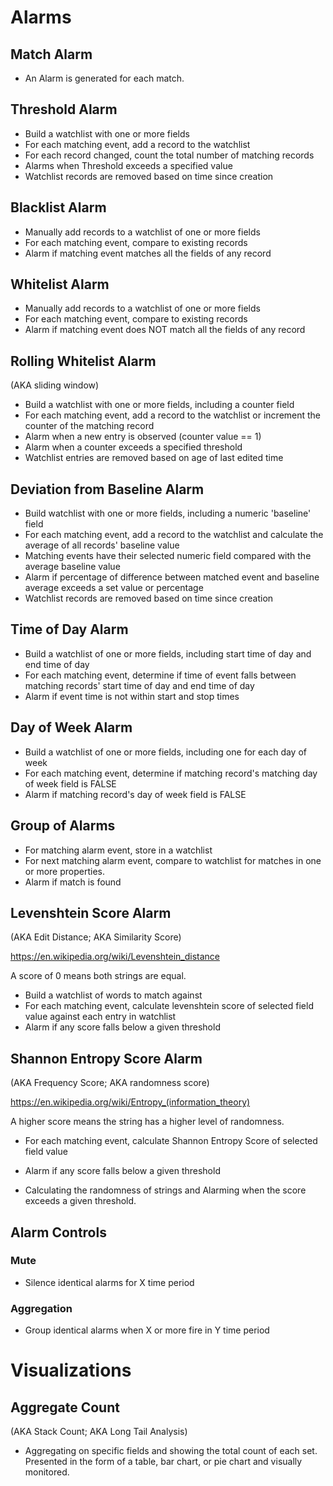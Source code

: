 # Alarms


## Match Alarm
- An Alarm is generated for each match.

## Threshold Alarm
- Build a watchlist with one or more fields
- For each matching event, add a record to the watchlist
- For each record changed, count the total number of matching records
- Alarms when Threshold exceeds a specified value
- Watchlist records are removed based on time since creation

## Blacklist Alarm
- Manually add records to a watchlist of one or more fields
- For each matching event, compare to existing records
- Alarm if matching event matches all the fields of any record
 
## Whitelist Alarm
- Manually add records to a watchlist of one or more fields
- For each matching event, compare to existing records
- Alarm if matching event does NOT match all the fields of any record

## Rolling Whitelist Alarm

(AKA sliding window)

- Build a watchlist with one or more fields, including a counter field
- For each matching event, add a record to the watchlist or increment the counter of the matching record
- Alarm when a new entry is observed (counter value == 1)
- Alarm when a counter exceeds a specified threshold
- Watchlist entries are removed based on age of last edited time

## Deviation from Baseline Alarm
- Build watchlist with one or more fields, including a numeric 'baseline' field
- For each matching event, add a record to the watchlist and calculate the average of all records' baseline value
- Matching events have their selected numeric field compared with the average baseline value
- Alarm if percentage of difference between matched event and baseline average exceeds a set value or percentage
- Watchlist records are removed based on time since creation

## Time of Day Alarm
- Build a watchlist of one or more fields, including start time of day and end time of day
- For each matching event, determine if time of event falls between matching records' start time of day and end time of day
- Alarm if event time is not within start and stop times

## Day of Week Alarm
- Build a watchlist of one or more fields, including one for each day of week
- For each matching event, determine if matching record's matching day of week field is FALSE
- Alarm if matching record's day of week field is FALSE

## Group of Alarms
- For matching alarm event, store in a watchlist
- For next matching alarm event, compare to watchlist for matches in one or more properties.
- Alarm if match is found

## Levenshtein Score Alarm

(AKA Edit Distance; AKA Similarity Score)

https://en.wikipedia.org/wiki/Levenshtein_distance

A score of 0 means both strings are equal.

- Build a watchlist of words to match against
- For each matching event, calculate levenshtein score of selected field value against each entry in watchlist
- Alarm if any score falls below a given threshold

## Shannon Entropy Score Alarm

(AKA Frequency Score; AKA randomness score)

https://en.wikipedia.org/wiki/Entropy_(information_theory)

A higher score means the string has a higher level of randomness.

- For each matching event, calculate Shannon Entropy Score of selected field value
- Alarm if any score falls below a given threshold

- Calculating the randomness of strings and Alarming when the score exceeds a given threshold.


## Alarm Controls

### Mute
- Silence identical alarms for X time period

### Aggregation
- Group identical alarms when X or more fire in Y time period

# Visualizations

## Aggregate Count

(AKA Stack Count; AKA Long Tail Analysis)

- Aggregating on specific fields and showing the total count of each set. Presented in the form of a table, bar chart, or pie chart and visually monitored.
